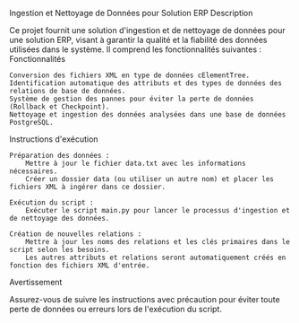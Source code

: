 Ingestion et Nettoyage de Données pour Solution ERP
Description

Ce projet fournit une solution d'ingestion et de nettoyage de données pour une solution ERP, visant à garantir la qualité et la fiabilité des données utilisées dans le système. Il comprend les fonctionnalités suivantes :
Fonctionnalités

    Conversion des fichiers XML en type de données cElementTree.
    Identification automatique des attributs et des types de données des relations de base de données.
    Système de gestion des pannes pour éviter la perte de données (Rollback et Checkpoint).
    Nettoyage et ingestion des données analysées dans une base de données PostgreSQL.

Instructions d'exécution

    Préparation des données :
        Mettre à jour le fichier data.txt avec les informations nécessaires.
        Créer un dossier data (ou utiliser un autre nom) et placer les fichiers XML à ingérer dans ce dossier.

    Exécution du script :
        Exécuter le script main.py pour lancer le processus d'ingestion et de nettoyage des données.

    Création de nouvelles relations :
        Mettre à jour les noms des relations et les clés primaires dans le script selon les besoins.
        Les autres attributs et relations seront automatiquement créés en fonction des fichiers XML d'entrée.

Avertissement

Assurez-vous de suivre les instructions avec précaution pour éviter toute perte de données ou erreurs lors de l'exécution du script.
